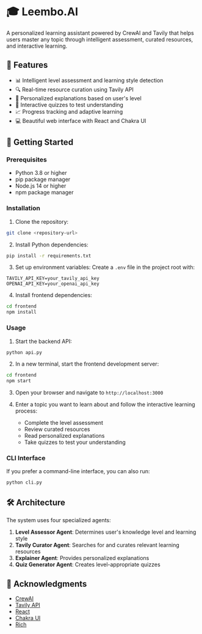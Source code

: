 # 🎓 Leembo.AI

A personalized learning assistant powered by CrewAI and Tavily that helps users master any topic through intelligent assessment, curated resources, and interactive learning.

## 🌟 Features

- 📊 Intelligent level assessment and learning style detection
- 🔍 Real-time resource curation using Tavily API
- 🧠 Personalized explanations based on user's level
- 🧪 Interactive quizzes to test understanding
- 📈 Progress tracking and adaptive learning
- 💻 Beautiful web interface with React and Chakra UI

## 🚀 Getting Started

### Prerequisites

- Python 3.8 or higher
- pip package manager
- Node.js 14 or higher
- npm package manager

### Installation

1. Clone the repository:

```bash
git clone <repository-url>
```

2. Install Python dependencies:

```bash
pip install -r requirements.txt
```

3. Set up environment variables:
   Create a `.env` file in the project root with:

```
TAVILY_API_KEY=your_tavily_api_key
OPENAI_API_KEY=your_openai_api_key
```

4. Install frontend dependencies:

```bash
cd frontend
npm install
```

### Usage

1. Start the backend API:

```bash
python api.py
```

2. In a new terminal, start the frontend development server:

```bash
cd frontend
npm start
```

3. Open your browser and navigate to `http://localhost:3000`
4. Enter a topic you want to learn about and follow the interactive learning process:

   - Complete the level assessment
   - Review curated resources
   - Read personalized explanations
   - Take quizzes to test your understanding

### CLI Interface

If you prefer a command-line interface, you can also run:

```bash
python cli.py
```

## 🛠️ Architecture

The system uses four specialized agents:

1. **Level Assessor Agent**: Determines user's knowledge level and learning style
2. **Tavily Curator Agent**: Searches for and curates relevant learning resources
3. **Explainer Agent**: Provides personalized explanations
4. **Quiz Generator Agent**: Creates level-appropriate quizzes

## 🙏 Acknowledgments

- [CrewAI](https://github.com/joaomdmoura/crewAI)
- [Tavily API](https://tavily.com/)
- [React](https://reactjs.org/)
- [Chakra UI](https://chakra-ui.com/)
- [Rich](https://github.com/Textualize/rich)
